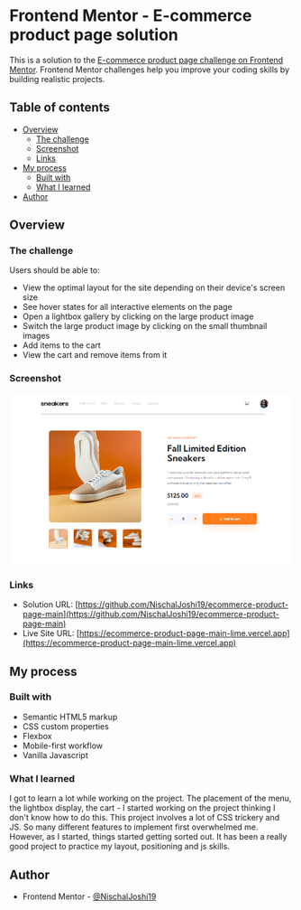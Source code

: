 # Frontend Mentor - E-commerce product page solution

This is a solution to the [E-commerce product page challenge on Frontend Mentor](https://www.frontendmentor.io/challenges/ecommerce-product-page-UPsZ9MJp6). Frontend Mentor challenges help you improve your coding skills by building realistic projects.

## Table of contents

- [Overview](#overview)
  - [The challenge](#the-challenge)
  - [Screenshot](#screenshot)
  - [Links](#links)
- [My process](#my-process)
  - [Built with](#built-with)
  - [What I learned](#what-i-learned)
- [Author](#author)

## Overview

### The challenge

Users should be able to:

- View the optimal layout for the site depending on their device's screen size
- See hover states for all interactive elements on the page
- Open a lightbox gallery by clicking on the large product image
- Switch the large product image by clicking on the small thumbnail images
- Add items to the cart
- View the cart and remove items from it

### Screenshot

![](./images/Ecommerce-product-page-screenshot.png)

### Links

- Solution URL: [https://github.com/NischalJoshi19/ecommerce-product-page-main](https://github.com/NischalJoshi19/ecommerce-product-page-main)
- Live Site URL: [https://ecommerce-product-page-main-lime.vercel.app](https://ecommerce-product-page-main-lime.vercel.app)

## My process

### Built with

- Semantic HTML5 markup
- CSS custom properties
- Flexbox
- Mobile-first workflow
- Vanilla Javascript

### What I learned
I got to learn a lot while working on the project. The placement of the menu, the lightbox display, the cart - I started working on the project thinking I don't know how to do this. This project involves a lot of CSS trickery and JS. So many different features to implement first overwhelmed me. However, as I started, things started getting sorted out. It has been a really good project to practice my layout, positioning and js skills.


## Author

- Frontend Mentor - [@NischalJoshi19](https://www.frontendmentor.io/profile/NischalJoshi19)
